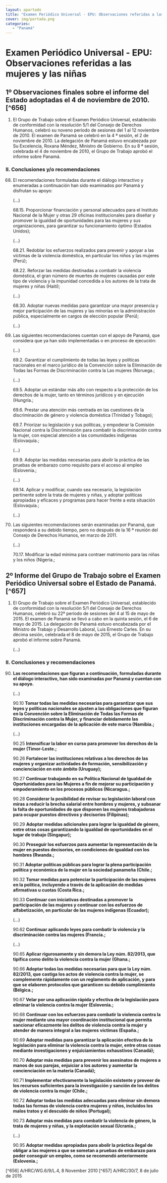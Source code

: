 ```yaml
---
layout: apartado
title: "Examen Periódico Universal - EPU: Observaciones referidas a las mujeres y las niñas"
cover: img/portada.png
categories:
   - "Panamá"
---
```


# Examen Periódico Universal - EPU: Observaciones referidas a las mujeres y las niñas

## 1º  Observaciones finales sobre el informe del Estado adoptadas el 4 de noviembre de 2010.[^656]

1. El Grupo de Trabajo sobre el Examen Periódico Universal, establecido de
conformidad con la resolución 5/1 del Consejo de Derechos Humanos, celebró
su noveno período de sesiones del 1 al 12 noviembre de 2010. El examen de
Panamá se celebró en la 4 ª sesión, el 2 de noviembre de 2010. La
delegación de Panamá estuvo encabezada por Su Excelencia, Roxana Méndez,
Ministro de Gobierno. En su 8 ª sesión, celebrada el 4 de noviembre de
2010, el Grupo de Trabajo aprobó el informe sobre Panamá.

### II. Conclusiones y/o recomendaciones

68. El recomendaciones formuladas durante el diálogo interactivo y
enumeradas a continuación han sido examinados por Panamá y disfrutan su
apoyo:

	(…)

	68.15. Proporcionar financiación y personal adecuados para el Instituto
	Nacional de la Mujer y otras 29 oficinas institucionales para diseñar y
	promover la igualdad de oportunidades para las mujeres y sus
	organizaciones, para garantizar su funcionamiento óptimo (Estados Unidos);

	(…)

	68.21. Redoblar los esfuerzos realizados para prevenir y apoyar a las
	víctimas de la violencia doméstica, en particular los niños y las mujeres
	(Perú);

	68.22. Reforzar las medidas destinadas a combatir la violencia doméstica,
	el gran número de muertes de mujeres causadas por este tipo de violencia y
	la impunidad concedida a los autores de la trata de mujeres y niñas
	(Haití);

	(…)

	68.30. Adoptar nuevas medidas para garantizar una mayor presencia y mejor
	participación de las mujeres y las minorías en la administración pública,
	especialmente en cargos de elección popular (Perú);

	(…)

69. Las siguientes recomendaciones cuentan con el apoyo de Panamá, que
considera que ya han sido implementadas o en proceso de ejecución:

	(…)

	69.2. Garantizar el cumplimiento de todas las leyes y políticas nacionales
	en el marco jurídico de la Convención sobre la Eliminación de Todas las
	Formas de Discriminación contra la Las mujeres (Noruega.;

	(…)

	69.5. Adoptar un estándar más alto con respecto a la protección de los
	derechos de la mujer, tanto en términos jurídicos y en ejecución (Hungría.;

	69.6. Prestar una atención más centrada en las cuestiones de la
	discriminación de género y violencia doméstica (Trinidad y Tobago);

	69.7. Priorizar su legislación y sus políticas, y empoderar la Comisión
	Nacional contra la Discriminación para combatir la discriminación contra la
	mujer, con especial atención a las comunidades indígenas (Eslovaquia.;

	(…)

	69.9. Adoptar las medidas necesarias para abolir la práctica de las pruebas
	de embarazo como requisito para el acceso al empleo (Eslovenia.;

	(…)

	69.14. Aplicar y modificar, cuando sea necesario, la legislación pertinente
	sobre la trata de mujeres y niñas, y adoptar políticas apropiadas y
	eficaces y programas para hacer frente a esta situación (Eslovaquia.;

	(…)

70. Las siguientes recomendaciones serán examinadas por Panamá, que
responderá a su debido tiempo, pero no después de la 16 ª reunión del
Consejo de Derechos Humanos, en marzo de 2011.

	(…)

	70.17. Modificar la edad mínima para contraer matrimonio para las niñas y
	los niños (Nigeria.;

## 2º Informe del Grupo de Trabajo sobre el Examen Periódico Universal sobre el Estado de Panamá.[^657]

1. El Grupo de Trabajo sobre el Examen Periódico Universal, establecido de
conformidad con la resolución 5/1 del Consejo de Derechos Humanos, celebró
su 22º período de sesiones del 4 al 15 de mayo de 2015. El examen de Panamá
se llevó a cabo en la quinta sesión, el 6 de mayo de 2015. La delegación de
Panamá estuvo encabezada por el Ministro de Trabajo y Desarrollo Laboral,
Luis Ernesto Carles. En su décima sesión, celebrada el 8 de mayo de 2015,
el Grupo de Trabajo aprobó el informe sobre Panamá.

	(…)

### II. Conclusiones y recomendaciones

90. **Las recomendaciones que figuran a continuación, formuladas durante el
diálogo interactivo, han sido examinadas por Panamá y cuentan con su apoyo.**

	(…)

	90.10 **Tomar todas las medidas necesarias para garantizar que sus leyes y
	políticas nacionales se ajusten a las obligaciones que figuran en la
	Convención sobre la Eliminación de Todas las Formas de Discriminación
	contra la Mujer, y financiar debidamente las instituciones encargadas de la
	aplicación de este marco (Namibia.;**

	(…)

	90.25 **Intensificar la labor en curso para promover los derechos de la mujer
	(Timor-Leste.;**

	90.26 **Fortalecer las instituciones relativas a los derechos de las mujeres
	y organizar actividades de formación, sensibilización y concienciación en
	este ámbito (Uruguay);**

	90.27 **Continuar trabajando en su Política Nacional de Igualdad de
	Oportunidades para las Mujeres a fin de mejorar su participación y
	empoderamiento en los procesos públicos (Nicaragua.;**

	90.28 **Considerar la posibilidad de revisar su legislación laboral con miras
	a reducir la brecha salarial entre hombres y mujeres, y subsanar la falta
	de oportunidades de que disponen las mujeres trabajadoras para ocupar
	puestos directivos y decisorios (Filipinas);**

	90.29 **Adoptar medidas adicionales para lograr la igualdad de género, entre
	otras cosas garantizando la igualdad de oportunidades en el lugar de
	trabajo (Singapur);**

	90.30 **Proseguir los esfuerzos para aumentar la representación de la mujer
	en puestos decisorios, en condiciones de igualdad con los hombres (Rwanda.;**

	90.31 **Adoptar políticas públicas para lograr la plena participación
	política y económica de la mujer en la sociedad panameña (Chile.;**

	90.32 **Tomar medidas para potenciar la participación de las mujeres en la
	política, incluyendo a través de la aplicación de medidas afirmativas u
	cuotas (Costa Rica.;**

	90.33 **Continuar con iniciativas destinadas a promover la participación de
	las mujeres y continuar con los esfuerzos de alfabetización, en particular
	de las mujeres indígenas (Ecuador);**

	(…)

	90.62 **Continuar aplicando leyes para combatir la violencia y la
	discriminación contra las mujeres (Francia.;**

	(…)

	90.65 **Aplicar rigurosamente y sin demora la Ley núm. 82/2013, que tipifica
	como delito la violencia contra la mujer (Ghana.;**

	90.66 **Adoptar todas las medidas necesarias para que la Ley núm. 82/2013,
	que castiga los actos de violencia contra la mujer, se complemente
	rápidamente con un reglamento de aplicación, y para que se elaboren
	protocolos que garanticen su debido cumplimiento (Bélgica.;**

	90.67 **Velar por una aplicación rápida y efectiva de la legislación para
	eliminar la violencia contra la mujer (Eslovenia.;**

	90.68 **Continuar con los esfuerzos para combatir la violencia contra la
	mujer mediante una mayor coordinación institucional que permita sancionar
	eficazmente los delitos de violencia contra la mujer y atender de manera
	integral a las mujeres víctimas (España.;**

	90.69 **Adoptar medidas para garantizar la aplicación efectiva de la
	legislación para eliminar la violencia contra la mujer, entre otras cosas
	mediante investigaciones y enjuiciamientos exhaustivos (Canadá);**

	90.70 **Adoptar más medidas para prevenir los asesinatos de mujeres a manos
	de sus parejas, enjuiciar a los autores y aumentar la concienciación en la
	materia (Canadá);**

	90.71 **Implementar efectivamente la legislación existente y proveer de los
	recursos suficientes para la investigación y sanción de los delitos de
	violencia contra la mujer (Chile.;**

	90.72 **Adoptar todas las medidas adecuadas para eliminar sin demora todas
	las formas de violencia contra mujeres y niños, incluidos los malos tratos
	y el descuido de niños (Portugal);**

	90.73 **Adoptar más medidas para combatir la violencia de género, la trata de
	mujeres y niñas, y la explotación sexual (Ucrania.;**

	(…)

	90.95 **Adoptar medidas apropiadas para abolir la práctica ilegal de obligar
	a las mujeres a que se sometan a pruebas de embarazo para poder conseguir
	un empleo, como se recomendó anteriormente (Eslovenia.;**


[^656] A/HRC/WG.6/9/L.4, 8 November 2010
[^657] A/HRC/30/7, 8 de julio de 2015

